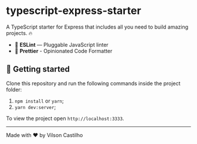 # typescript-express-starter

A TypeScript starter for Express that includes all you need to build amazing projects. 🔥

- 📏 **ESLint** — Pluggable JavaScript linter
- 💖 **Prettier** - Opinionated Code Formatter

## 🚀 Getting started

Clone this repository and run the following commands inside the project folder:

1. `npm install` or `yarn`;
2. `yarn dev:server`;

To view the project open `http://localhost:3333`.

---

Made with ♥ by Vilson Castilho
